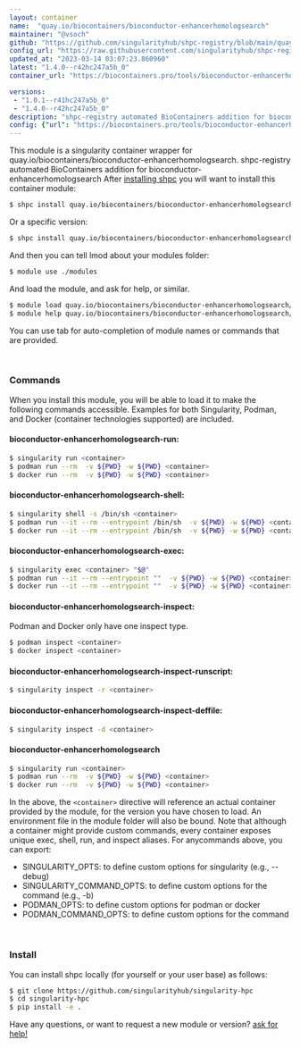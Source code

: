 ```yaml
---
layout: container
name:  "quay.io/biocontainers/bioconductor-enhancerhomologsearch"
maintainer: "@vsoch"
github: "https://github.com/singularityhub/shpc-registry/blob/main/quay.io/biocontainers/bioconductor-enhancerhomologsearch/container.yaml"
config_url: "https://raw.githubusercontent.com/singularityhub/shpc-registry/main/quay.io/biocontainers/bioconductor-enhancerhomologsearch/container.yaml"
updated_at: "2023-03-14 03:07:23.860960"
latest: "1.4.0--r42hc247a5b_0"
container_url: "https://biocontainers.pro/tools/bioconductor-enhancerhomologsearch"

versions:
 - "1.0.1--r41hc247a5b_0"
 - "1.4.0--r42hc247a5b_0"
description: "shpc-registry automated BioContainers addition for bioconductor-enhancerhomologsearch"
config: {"url": "https://biocontainers.pro/tools/bioconductor-enhancerhomologsearch", "maintainer": "@vsoch", "description": "shpc-registry automated BioContainers addition for bioconductor-enhancerhomologsearch", "latest": {"1.4.0--r42hc247a5b_0": "sha256:969e72a414f190c5dc487627a9039c35f910b3174675e86732ed7a9abb626b6b"}, "tags": {"1.0.1--r41hc247a5b_0": "sha256:b6adcc10de7eefdf9bb9d0cc2585062793d17a844c317652d866759a5397215c", "1.4.0--r42hc247a5b_0": "sha256:969e72a414f190c5dc487627a9039c35f910b3174675e86732ed7a9abb626b6b"}, "docker": "quay.io/biocontainers/bioconductor-enhancerhomologsearch"}
---
```


This module is a singularity container wrapper for quay.io/biocontainers/bioconductor-enhancerhomologsearch.
shpc-registry automated BioContainers addition for bioconductor-enhancerhomologsearch
After [installing shpc](#install) you will want to install this container module:


```bash
$ shpc install quay.io/biocontainers/bioconductor-enhancerhomologsearch
```

Or a specific version:

```bash
$ shpc install quay.io/biocontainers/bioconductor-enhancerhomologsearch:1.4.0--r42hc247a5b_0
```

And then you can tell lmod about your modules folder:

```bash
$ module use ./modules
```

And load the module, and ask for help, or similar.

```bash
$ module load quay.io/biocontainers/bioconductor-enhancerhomologsearch/1.4.0--r42hc247a5b_0
$ module help quay.io/biocontainers/bioconductor-enhancerhomologsearch/1.4.0--r42hc247a5b_0
```

You can use tab for auto-completion of module names or commands that are provided.

<br>

### Commands

When you install this module, you will be able to load it to make the following commands accessible.
Examples for both Singularity, Podman, and Docker (container technologies supported) are included.

#### bioconductor-enhancerhomologsearch-run:

```bash
$ singularity run <container>
$ podman run --rm  -v ${PWD} -w ${PWD} <container>
$ docker run --rm  -v ${PWD} -w ${PWD} <container>
```

#### bioconductor-enhancerhomologsearch-shell:

```bash
$ singularity shell -s /bin/sh <container>
$ podman run --it --rm --entrypoint /bin/sh  -v ${PWD} -w ${PWD} <container>
$ docker run --it --rm --entrypoint /bin/sh  -v ${PWD} -w ${PWD} <container>
```

#### bioconductor-enhancerhomologsearch-exec:

```bash
$ singularity exec <container> "$@"
$ podman run --it --rm --entrypoint ""  -v ${PWD} -w ${PWD} <container> "$@"
$ docker run --it --rm --entrypoint ""  -v ${PWD} -w ${PWD} <container> "$@"
```

#### bioconductor-enhancerhomologsearch-inspect:

Podman and Docker only have one inspect type.

```bash
$ podman inspect <container>
$ docker inspect <container>
```

#### bioconductor-enhancerhomologsearch-inspect-runscript:

```bash
$ singularity inspect -r <container>
```

#### bioconductor-enhancerhomologsearch-inspect-deffile:

```bash
$ singularity inspect -d <container>
```



#### bioconductor-enhancerhomologsearch

```bash
$ singularity run <container>
$ podman run --rm  -v ${PWD} -w ${PWD} <container>
$ docker run --rm  -v ${PWD} -w ${PWD} <container>
```


In the above, the `<container>` directive will reference an actual container provided
by the module, for the version you have chosen to load. An environment file in the
module folder will also be bound. Note that although a container
might provide custom commands, every container exposes unique exec, shell, run, and
inspect aliases. For anycommands above, you can export:

 - SINGULARITY_OPTS: to define custom options for singularity (e.g., --debug)
 - SINGULARITY_COMMAND_OPTS: to define custom options for the command (e.g., -b)
 - PODMAN_OPTS: to define custom options for podman or docker
 - PODMAN_COMMAND_OPTS: to define custom options for the command

<br>

### Install

You can install shpc locally (for yourself or your user base) as follows:

```bash
$ git clone https://github.com/singularityhub/singularity-hpc
$ cd singularity-hpc
$ pip install -e .
```

Have any questions, or want to request a new module or version? [ask for help!](https://github.com/singularityhub/singularity-hpc/issues)